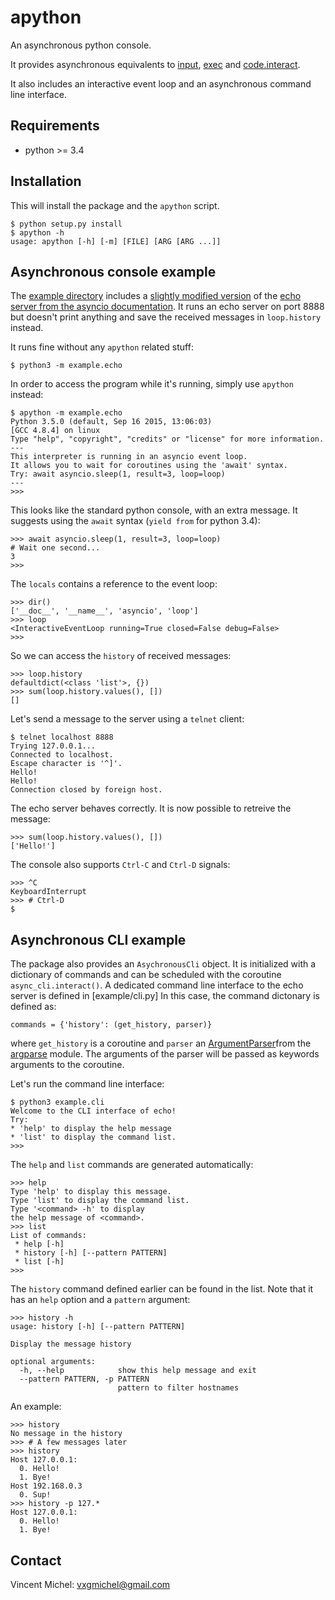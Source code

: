 apython
=======

An asynchronous python console.

It provides asynchronous equivalents to [input], [exec] and [code.interact].

It also includes an interactive event loop and an asynchronous command line interface.

[input]: https://docs.python.org/3/library/functions.html#input
[exec]: https://docs.python.org/3/library/functions.html#exec
[code.interact]: https://docs.python.org/2/library/code.html#code.interact


Requirements
------------

- python >= 3.4


Installation
------------

This will install the package and the `apython` script.

    $ python setup.py install
    $ apython -h
    usage: apython [-h] [-m] [FILE] [ARG [ARG ...]]


Asynchronous console example
----------------------------

The [example directory] includes a [slightly modified version] of the [echo server from the asyncio documentation].
It runs an echo server on port 8888 but doesn't print anything and save the received messages in `loop.history` instead.

It runs fine without any `apython` related stuff:

    $ python3 -m example.echo

In order to access the program while it's running, simply use `apython` instead:

    $ apython -m example.echo
    Python 3.5.0 (default, Sep 16 2015, 13:06:03)
    [GCC 4.8.4] on linux
    Type "help", "copyright", "credits" or "license" for more information.
    ---
    This interpreter is running in an asyncio event loop.
    It allows you to wait for coroutines using the 'await' syntax.
    Try: await asyncio.sleep(1, result=3, loop=loop)
    ---
    >>>

This looks like the standard python console, with an extra message. It suggests using the `await` syntax (`yield from` for python 3.4):

    >>> await asyncio.sleep(1, result=3, loop=loop)
    # Wait one second...
    3
    >>>

The `locals` contains a reference to the event loop:

    >>> dir()
    ['__doc__', '__name__', 'asyncio', 'loop']
    >>> loop
    <InteractiveEventLoop running=True closed=False debug=False>
    >>>

So we can access the `history` of received messages:

    >>> loop.history
    defaultdict(<class 'list'>, {})
    >>> sum(loop.history.values(), [])
    []

Let's send a message to the server using a `telnet` client:

    $ telnet localhost 8888
    Trying 127.0.0.1...
    Connected to localhost.
    Escape character is '^]'.
    Hello!
    Hello!
    Connection closed by foreign host.

The echo server behaves correctly. It is now possible to retreive the message:

    >>> sum(loop.history.values(), [])
    ['Hello!']

The console also supports `Ctrl-C` and `Ctrl-D` signals:

    >>> ^C
    KeyboardInterrupt
    >>> # Ctrl-D
    $

[example directory]: example
[slightly modified version]: example/echo.py
[echo server from the asyncio documentation]: https://docs.python.org/3/library/asyncio-stream.html#tcp-echo-server-using-streams


Asynchronous CLI example
------------------------

The package also provides an `AsychronousCli` object. It is initialized with a dictionary of commands and can be scheduled with the coroutine `async_cli.interact()`.
A dedicated command line interface to the echo server is defined in [example/cli.py] In this case, the command dictonary is defined as:

    commands = {'history': (get_history, parser)}

where `get_history` is a coroutine and `parser` an [ArgumentParser]from the [argparse] module.
The arguments of the parser will be passed as keywords arguments to the coroutine.

Let's run the command line interface:

    $ python3 example.cli
    Welcome to the CLI interface of echo!
    Try:
    * 'help' to display the help message
    * 'list' to display the command list.
    >>>

The `help` and `list` commands are generated automatically:

    >>> help
    Type 'help' to display this message.
    Type 'list' to display the command list.
    Type '<command> -h' to display
    the help message of <command>.
    >>> list
    List of commands:
     * help [-h]
     * history [-h] [--pattern PATTERN]
     * list [-h]
    >>>

The `history` command defined earlier can be found in the list. Note that it has an `help` option and a `pattern` argument:

    >>> history -h
    usage: history [-h] [--pattern PATTERN]

    Display the message history

    optional arguments:
      -h, --help            show this help message and exit
      --pattern PATTERN, -p PATTERN
                            pattern to filter hostnames

An example:

    >>> history
    No message in the history
    >>> # A few messages later
    >>> history
    Host 127.0.0.1:
      0. Hello!
      1. Bye!
    Host 192.168.0.3
      0. Sup!
    >>> history -p 127.*
    Host 127.0.0.1:
      0. Hello!
      1. Bye!

[example/cli]: example/cli
[ArgumentParser]: https://docs.python.org/dev/library/argparse.html#argparse.ArgumentParser
[argparse]: https://docs.python.org/dev/library/argparse.html


Contact
-------

Vincent Michel: vxgmichel@gmail.com
